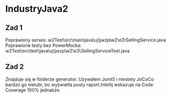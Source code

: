 # IndustryJava2


## Zad 1
Poprawiony serwis: w2Test\src\main\java\uj\jwzp\w2\e3\SellingService.java
Poprawione testy bez PowerMocka: w2Test\src\test\java\uj\jwzp\w2\e3\SellingServiceTest.java

## Zad 2
Znajduje się w folderze generator. Uzywałem Junit5 i niestety JoCoCo bardzo go nielubi, bo wyświetla pusty raport.Intellij wskazuje na Code Coverage 100% jednakże.
